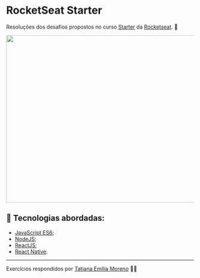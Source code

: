 # RocketSeat Starter
Resoluções dos desafios propostos no curso [Starter](https://rocketseat.com.br/starter) da [Rocketseat](https://rocketseat.com.br/). 🚀

<kbd>
  <img src="https://rocketseat.com.br/static/images/og/starter.png" width="600" height="450">
</kbd>

<br/>

## 🚀 Tecnologias abordadas:

- [JavaScript ES6](http://es6-features.org/#Constants);
- [NodeJS](https://nodejs.org/en/);
- [ReactJS](https://pt-br.reactjs.org/);
- [React Native](https://reactnative.dev/).

---

Exercícios respondidos por [Tatiana Emília Moreno](https://www.linkedin.com/in/tatmorenno/) 👩‍💻
